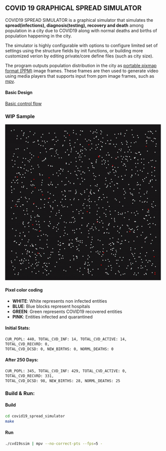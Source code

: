 ## COVID 19 GRAPHICAL SPREAD SIMULATOR

COVID19 SPREAD SIMULATOR is a graphical simulator that simulates the **spread(infections), diagnosis(testing), recovery and death** among population in a city due to COVID19 along with normal deaths and births of population happening in the city.

The simulator is highly configurable with options to configure limited set of settings using the structure fields by init functions, or building more customized verion by editing private/core define files (such as city size).

The program outputs population distribution in the city as [portable pixmap format (PPM)](https://en.wikipedia.org/wiki/Netpbm) image frames. These frames are then used to generate video using media players that supports input from ppm image frames, such as [mpv](https://en.wikipedia.org/wiki/Mpv_(media_player)).

#### Basic Design

[Basic control flow](https://github.com/TonyJosi97/covid19_spread_simulator/blob/code_cleanup/docs/design_breif.md)

### WIP Sample

![Sample WIP Output](https://github.com/TonyJosi97/covid19_spread_simulator/blob/master/cvdssim_wip_sample_2.gif)

#### Pixel color coding
* **WHITE**:    White represents non infected entities
* **BLUE**:     Blue blocks represent hospitals
* **GREEN**:    Green represents COVID19 recovered entities
* **PINK**:     Entities infected and quarantined

#### Initial Stats:
```
CUR_POPL: 440, TOTAL_CVD_INF: 14, TOTAL_CVD_ACTIVE: 14, TOTAL_CVD_RECVRD: 0, 
TOTAL_CVD_DCSD: 0, NEW_BIRTHS: 0, NORML_DEATHS: 0
```

#### After 250 Days:
```
CUR_POPL: 345, TOTAL_CVD_INF: 429, TOTAL_CVD_ACTIVE: 0, TOTAL_CVD_RECVRD: 331, 
TOTAL_CVD_DCSD: 98, NEW_BIRTHS: 28, NORML_DEATHS: 25

```

### Build & Run:

#### Build

```sh
cd covid19_spread_simulator
make
```

#### Run
``` sh
./cvd19ssim | mpv --no-correct-pts --fps=5 -
```

